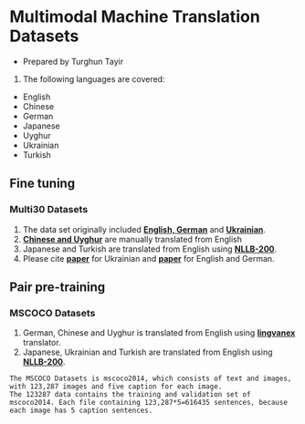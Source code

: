 # Multimodal Machine Translation Datasets

* Prepared by Turghun Tayir

1. The following languages are covered:

- English
- Chinese
- German
- Japanese
- Uyghur
- Ukrainian
- Turkish



## Fine tuning
 
### Multi30 Datasets

1. The data set originally included **[English, German](https://aclanthology.org/W16-3210.pdf)** and **[Ukrainian](https://aclanthology.org/2023.unlp-1.7.pdf)**.
2. **[Chinese and Uyghur](https://dl.acm.org/doi/pdf/10.1145/3652161)** are manually translated from English
3. Japanese and Turkish are translated from English using **[NLLB-200](https://research.facebook.com/publications/no-language-left-behind/)**.
4. Please cite **[paper](https://aclanthology.org/2023.unlp-1.7.pdf)** for Ukrainian and **[paper](https://aclanthology.org/W16-3210.pdf)** for English and German.


## Pair pre-training

### MSCOCO Datasets

1. German, Chinese and Uyghur is translated from English using **[lingvanex](https://lingvanex.com/translate/)** translator.
2. Japanese, Ukrainian and Turkish are translated from English using **[NLLB-200](https://research.facebook.com/publications/no-language-left-behind/)**.


```
The MSCOCO Datasets is mscoco2014, which consists of text and images, with 123,287 images and five caption for each image.
The 123287 data contains the training and validation set of mscoco2014. Each file containing 123,287*5=616435 sentences, because each image has 5 caption sentences.
```

